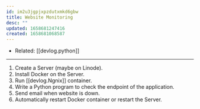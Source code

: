```yaml
---
id: im2u3jgpjxpzdutxmkd6gbw
title: Website Monitoring
desc: ""
updated: 1658681247416
created: 1658681068587
---
```


- Related: [[devlog.python]]

---

1. Create a Server (maybe on Linode).
2. Install Docker on the Server.
3. Run [[devlog.Ngnix]] container.
4. Write a Python program to check the endpoint of the application.
5. Send email when website is down.
6. Automatically restart Docker container or restart the Server.
